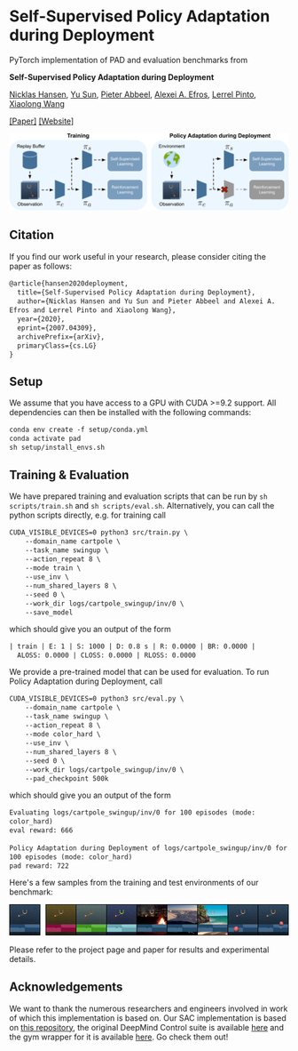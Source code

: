 # Self-Supervised Policy Adaptation during Deployment
PyTorch implementation of PAD and evaluation benchmarks from

**Self-Supervised Policy Adaptation during Deployment**

[Nicklas Hansen](https://nicklashansen.github.io/), [Yu Sun](https://yueatsprograms.github.io/), [Pieter Abbeel](https://people.eecs.berkeley.edu/~pabbeel/), [Alexei A. Efros](https://people.eecs.berkeley.edu/~efros/), [Lerrel Pinto](https://cs.nyu.edu/~lp91/#), [Xiaolong Wang](https://xiaolonw.github.io/)

[[Paper]](https://arxiv.org/abs/2007.04309) [[Website]](https://nicklashansen.github.io/PAD/)


![samples](images/method.png)


## Citation
If you find our work useful in your research, please consider citing the paper as follows:

```
@article{hansen2020deployment,
  title={Self-Supervised Policy Adaptation during Deployment},
  author={Nicklas Hansen and Yu Sun and Pieter Abbeel and Alexei A. Efros and Lerrel Pinto and Xiaolong Wang},
  year={2020},
  eprint={2007.04309},
  archivePrefix={arXiv},
  primaryClass={cs.LG}
}
```

## Setup
We assume that you have access to a GPU with CUDA >=9.2 support. All dependencies can then be installed with the following commands:

```
conda env create -f setup/conda.yml
conda activate pad
sh setup/install_envs.sh
```

## Training & Evaluation
We have prepared training and evaluation scripts that can be run by ```sh scripts/train.sh``` and ```sh scripts/eval.sh```. Alternatively, you can call the python scripts directly, e.g. for training call

```
CUDA_VISIBLE_DEVICES=0 python3 src/train.py \
    --domain_name cartpole \
    --task_name swingup \
    --action_repeat 8 \
    --mode train \
    --use_inv \
    --num_shared_layers 8 \
    --seed 0 \
    --work_dir logs/cartpole_swingup/inv/0 \
    --save_model
```
which should give you an output of the form
```
| train | E: 1 | S: 1000 | D: 0.8 s | R: 0.0000 | BR: 0.0000 | 
  ALOSS: 0.0000 | CLOSS: 0.0000 | RLOSS: 0.0000
```

We provide a pre-trained model that can be used for evaluation. To run Policy Adaptation during Deployment, call

```
CUDA_VISIBLE_DEVICES=0 python3 src/eval.py \
    --domain_name cartpole \
    --task_name swingup \
    --action_repeat 8 \
    --mode color_hard \
    --use_inv \
    --num_shared_layers 8 \
    --seed 0 \
    --work_dir logs/cartpole_swingup/inv/0 \
    --pad_checkpoint 500k
```
which should give you an output of the form
```
Evaluating logs/cartpole_swingup/inv/0 for 100 episodes (mode: color_hard)
eval reward: 666

Policy Adaptation during Deployment of logs/cartpole_swingup/inv/0 for 100 episodes (mode: color_hard)
pad reward: 722
```

Here's a few samples from the training and test environments of our benchmark:

![samples](images/samples.png)

Please refer to the project page and paper for results and experimental details.


## Acknowledgements

We want to thank the numerous researchers and engineers involved in work of which this implementation is based on.
Our SAC implementation is based on [this repository](https://github.com/denisyarats/pytorch_sac_ae), the original DeepMind Control suite is available [here](https://github.com/deepmind/dm_control) and the gym wrapper for it is available [here](https://github.com/denisyarats/dmc2gym). Go check them out!
